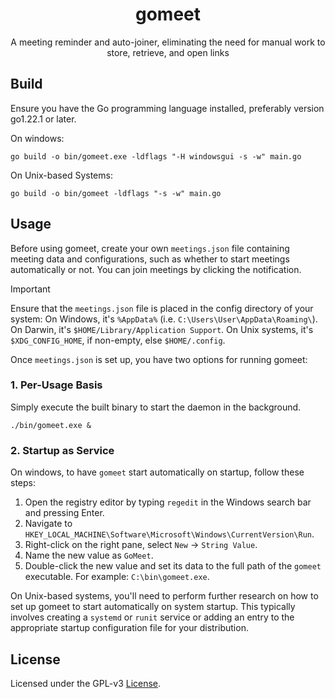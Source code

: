 <h1 align="center">gomeet</h1>

<p align="center">A meeting reminder and auto-joiner, eliminating the need for manual work to store, retrieve, and open links</p>

## Build

Ensure you have the Go programming language installed, preferably version go1.22.1 or later.

On windows:

```shell
go build -o bin/gomeet.exe -ldflags "-H windowsgui -s -w" main.go
```

On Unix-based Systems:

```shell
go build -o bin/gomeet -ldflags "-s -w" main.go
```

## Usage

Before using gomeet, create your own `meetings.json` file containing meeting data and configurations, such as whether to start meetings automatically or not. You can join meetings by clicking the notification.

> [!IMPORTANT]
> Ensure that the `meetings.json` file is placed in the config directory of your system:
> On Windows, it's `%AppData%` (i.e. `C:\Users\User\AppData\Roaming\`).
> On Darwin, it's `$HOME/Library/Application Support`.
> On Unix systems, it's `$XDG_CONFIG_HOME`, if non-empty, else `$HOME/.config`.

Once `meetings.json` is set up, you have two options for running gomeet:

### 1. Per-Usage Basis

Simply execute the built binary to start the daemon in the background.

```shell
./bin/gomeet.exe &
```

### 2. Startup as Service

On windows, to have `gomeet` start automatically on startup, follow these steps:

1. Open the registry editor by typing `regedit` in the Windows search bar and pressing Enter.
2. Navigate to `HKEY_LOCAL_MACHINE\Software\Microsoft\Windows\CurrentVersion\Run`.
3. Right-click on the right pane, select `New` -> `String Value`.
4. Name the new value as `GoMeet`.
5. Double-click the new value and set its data to the full path of the `gomeet` executable. For example: `C:\bin\gomeet.exe`.

On Unix-based systems, you'll need to perform further research on how to set up gomeet to start automatically on system startup.
This typically involves creating a `systemd` or `runit` service or adding an entry to the appropriate startup configuration file for your distribution.

## License

Licensed under the GPL-v3 [License](LICENSE).
